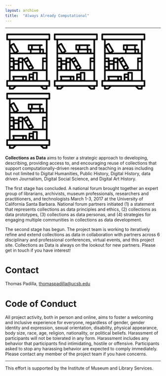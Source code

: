 ```yaml
---
layout: archive
title:  "Always Already Computational"
---
```

---
![library](images/library.png) ![library](images/library.png) ![library](images/library.png) ![library](images/library.png)

**Collections as Data** aims to foster a strategic approach to developing, describing, providing access to, and encouraging reuse of collections that support computationally-driven research and teaching in areas including but not limited to Digital Humanities, Public History, Digital History, data driven Journalism, Digital Social Science, and Digital Art History. 

The first stage has concluded. A national forum brought together an expert group of librarians, archivists, museum professionals, researchers and practitioners, and technologists March 1-3, 2017 at the University of California Santa Barbara. National forum partners initiated  (1) a statement that represents collections as data principles and ethics, (2) collections as data prototypes, (3) collections as data personas, and (4) strategies for engaging multiple communities in collections as data development. 

The second stage has begun. The project team is working to iteratively refine and extend collections as data in collaboration with partners across 6 disciplinary and professional conferences, virtual events, and this project site. Collections as Data is always on the lookout for new partners. Please get in touch if you have interest!
 


# Contact

Thomas Padilla, <thomaspadilla@ucsb.edu>

# Code of Conduct

All project activity, both in person and online, aims to foster a welcoming and inclusive experience for everyone, regardless of gender, gender identity and expression, sexual orientation, disability, physical appearance, body size, race, age, religion, nationality, or political beliefs. Harassment of participants will not be tolerated in any form. Harassment includes any behavior that participants find intimidating, hostile or offensive. Participants asked to stop any harassing behavior are expected to comply immediately. Please contact any member of the project team if you have concerns.


---
This effort is supported by the Institute of Museum and Library Services.  


